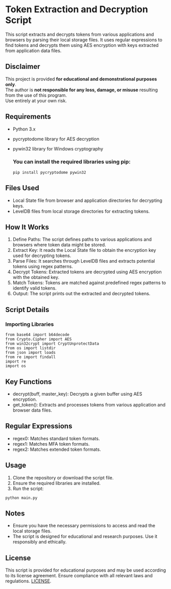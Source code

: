 # Token Extraction and Decryption Script

This script extracts and decrypts tokens from various applications and browsers by parsing their local storage files. It uses regular expressions to find tokens and decrypts them using AES encryption with keys extracted from application data files.

## **Disclaimer**
This project is provided **for educational and demonstrational purposes only**.  
The author is **not responsible for any loss, damage, or misuse** resulting from the use of this program.  
Use entirely at your own risk.

## **Requirements**
- Python 3.x
- pycryptodome library for AES decryption
- pywin32 library for Windows cryptography

    ### You can install the required libraries using pip:
    ```shell
    pip install pycryptodome pywin32
    ```

## **Files Used**
- Local State file from browser and application directories for decrypting keys.
- LevelDB files from local storage directories for extracting tokens.

## **How It Works**
1. Define Paths: The script defines paths to various applications and browsers where token data might be stored.
2. Extract Key: It reads the Local State file to obtain the encryption key used for decrypting tokens.
3. Parse Files: It searches through LevelDB files and extracts potential tokens using regex patterns.
4. Decrypt Tokens: Extracted tokens are decrypted using AES encryption with the obtained key.
5. Match Tokens: Tokens are matched against predefined regex patterns to identify valid tokens.
6. Output: The script prints out the extracted and decrypted tokens.

## **Script Details**
### Importing Libraries
```shell
from base64 import b64decode
from Crypto.Cipher import AES
from win32crypt import CryptUnprotectData
from os import listdir
from json import loads
from re import findall
import re
import os
```

## **Key Functions**
- decrypt(buff, master_key): Decrypts a given buffer using AES encryption.
- get_token(): Extracts and processes tokens from various application and browser data files.

## **Regular Expressions**
- regex0: Matches standard token formats.
- regex1: Matches MFA token formats.
- regex2: Matches extended token formats.

## **Usage**
1. Clone the repository or download the script file.
2. Ensure the required libraries are installed.
3. Run the script:
```shell
python main.py
```

## **Notes**
- Ensure you have the necessary permissions to access and read the local storage files.
- The script is designed for educational and research purposes. Use it responsibly and ethically.

## **License**
This script is provided for educational purposes and may be used according to its license agreement. Ensure compliance with all relevant laws and regulations. [LICENSE](LICENSE).